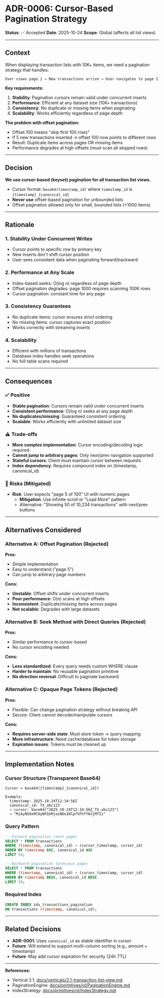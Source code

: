 # ADR-0006: Cursor-Based Pagination Strategy

**Status**: ✅ Accepted
**Date**: 2025-10-24
**Scope**: Global (affects all list views)

---

## Context

When displaying transaction lists with 10K+ items, we need a pagination strategy that handles:

```
User views page 1 → New transactions arrive → User navigates to page 2
```

**Key requirements:**

1. **Stability**: Pagination cursors remain valid under concurrent inserts
2. **Performance**: Efficient at any dataset size (10K+ transactions)
3. **Consistency**: No duplicate or missing items when paginating
4. **Scalability**: Works efficiently regardless of page depth

**The problem with offset pagination:**
- Offset 100 means "skip first 100 rows"
- If 5 new transactions inserted → offset 100 now points to different rows
- Result: Duplicate items across pages OR missing items
- Performance degrades at high offsets (must scan all skipped rows)

---

## Decision

**We use cursor-based (keyset) pagination for all transaction list views.**

- Cursor format: `base64(timestamp_id)` where `timestamp_id` is `{timestamp}_{canonical_id}`
- **Never use** offset-based pagination for unbounded lists
- Offset pagination allowed only for small, bounded lists (<1000 items)

---

## Rationale

### 1. Stability Under Concurrent Writes
- Cursor points to specific row by primary key
- New inserts don't shift cursor position
- User sees consistent data when paginating forward/backward

### 2. Performance at Any Scale
- Index-based seeks: O(log n) regardless of page depth
- Offset pagination degrades: page 1000 requires scanning 100K rows
- Cursor pagination: constant time for any page

### 3. Consistency Guarantees
- No duplicate items: cursor ensures strict ordering
- No missing items: cursor captures exact position
- Works correctly with streaming inserts

### 4. Scalability
- Efficient with millions of transactions
- Database index handles seek operations
- No full table scans required

---

## Consequences

### ✅ Positive

- **Stable pagination**: Cursors remain valid under concurrent inserts
- **Consistent performance**: O(log n) seeks at any page depth
- **No duplicates/missing**: Guaranteed consistent ordering
- **Scalable**: Works efficiently with unlimited dataset size

### ⚠️ Trade-offs

- **More complex implementation**: Cursor encoding/decoding logic required
- **Cannot jump to arbitrary pages**: Only next/prev navigation supported
- **Stateful cursors**: Client must maintain cursor between requests
- **Index dependency**: Requires compound index on (timestamp, canonical_id)

### 🔴 Risks (Mitigated)

- **Risk**: User expects "page 5 of 100" UI with numeric pages
  - **Mitigation**: Use infinite scroll or "Load More" pattern
  - Alternative: "Showing 50 of 10,234 transactions" with next/prev buttons

---

## Alternatives Considered

### Alternative A: Offset Pagination (Rejected)

**Pros:**
- Simple implementation
- Easy to understand ("page 5")
- Can jump to arbitrary page numbers

**Cons:**
- **Unstable**: Offset shifts under concurrent inserts
- **Poor performance**: O(n) scans at high offsets
- **Inconsistent**: Duplicate/missing items across pages
- **Not scalable**: Degrades with large datasets

### Alternative B: Seek Method with Direct Queries (Rejected)

**Pros:**
- Similar performance to cursor-based
- No cursor encoding needed

**Cons:**
- **Less standardized**: Every query needs custom WHERE clause
- **Harder to maintain**: No reusable pagination primitive
- **No direction reversal**: Difficult to paginate backward

### Alternative C: Opaque Page Tokens (Rejected)

**Pros:**
- Flexible: Can change pagination strategy without breaking API
- Secure: Client cannot decode/manipulate cursors

**Cons:**
- **Requires server-side state**: Must store token → query mapping
- **More infrastructure**: Need cache/database for token storage
- **Expiration issues**: Tokens must be cleaned up

---

## Implementation Notes

### Cursor Structure (Transparent Base64)

```
Cursor = base64({timestamp}_{canonical_id})

Example:
  timestamp: 2025-10-24T12:34:56Z
  canonical_id: TX_abc123
  → cursor: base64("2025-10-24T12:34:56Z_TX_abc123")
  → "MjAyNS0xMC0yNFQxMjozNDo1NlpfVFhfYWJjMTIz"
```

### Query Pattern

```sql
-- Forward pagination (next page)
SELECT * FROM transactions
WHERE (timestamp, canonical_id) > (cursor_timestamp, cursor_id)
ORDER BY timestamp ASC, canonical_id ASC
LIMIT 50;

-- Backward pagination (previous page)
SELECT * FROM transactions
WHERE (timestamp, canonical_id) < (cursor_timestamp, cursor_id)
ORDER BY timestamp DESC, canonical_id DESC
LIMIT 50;
```

### Required Index

```sql
CREATE INDEX idx_transactions_pagination
ON transactions (timestamp, canonical_id);
```

---

## Related Decisions

- **ADR-0001**: Uses `canonical_id` as stable identifier in cursor
- **Future**: Will extend to support multi-column sorting (e.g., amount + timestamp)
- **Future**: May add cursor expiration for security (24h TTL)

---

**References:**
- Vertical 2.1: [docs/verticals/2.1-transaction-list-view.md](../verticals/2.1-transaction-list-view.md)
- PaginationEngine: [docs/primitives/ol/PaginationEngine.md](../primitives/ol/PaginationEngine.md)
- IndexStrategy: [docs/primitives/ol/IndexStrategy.md](../primitives/ol/IndexStrategy.md)
